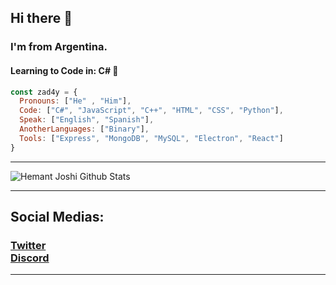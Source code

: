 ## Hi there 👋

### I'm from Argentina.

#### Learning to Code in: C# 💫


```js
const zad4y = {
  Pronouns: ["He" , "Him"],
  Code: ["C#", "JavaScript", "C++", "HTML", "CSS", "Python"],
  Speak: ["English", "Spanish"],
  AnotherLanguages: ["Binary"],
  Tools: ["Express", "MongoDB", "MySQL", "Electron", "React"]
}
```
***********************************
![Hemant Joshi Github Stats](https://github-readme-stats.vercel.app/api?username=ZAD4YTV&show_icons=true&title_color=fff&icon_color=79ff97&text_color=9f9f9f&bg_color=151515)

***********************************
## Social Medias:
<h3>
<a href="https://twitter.com/zad4y">Twitter</a> <br />
<a href="https://discord.gg/t7p3bk86md">Discord<a/> <br />
</h3>

***********************************
